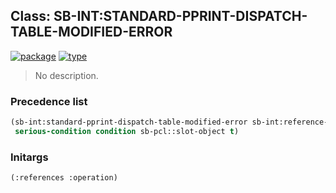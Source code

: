 ## Class: SB-INT:STANDARD-PPRINT-DISPATCH-TABLE-MODIFIED-ERROR
[![package](https://img.shields.io/badge/Package-SB--INT-5f9ea0.svg?style=social&colorA=999999)](../) [![type](https://img.shields.io/badge/Type-Class-5f9ea0.svg?style=social&colorA=999999)](../#class) 

> No description.

### Precedence list
```cl
(sb-int:standard-pprint-dispatch-table-modified-error sb-int:reference-condition error
 serious-condition condition sb-pcl::slot-object t)
```
### Initargs
```cl
(:references :operation)
```
